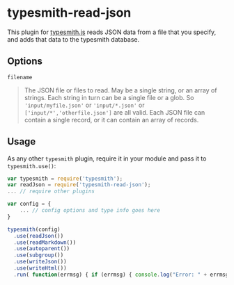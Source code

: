 # typesmith-read-json

This plugin for [typesmith.js](http://www.github.com/bbor/typesmith) reads JSON data from a file that you specify, and adds that data to the typesmith database.

## Options

`filename`

>	The JSON file or files to read. May be a single string, or an array of strings. Each string in turn can be a single file or a glob. So `'input/myfile.json'` or `'input/*.json'` or `['input/*','otherfile.json']` are all valid. Each JSON file can contain a single record, or it can contain an array of records.

## Usage

As any other `typesmith` plugin, require it in your module and pass it to `typesmith.use()`:

```js
var typesmith = require('typesmith');
var readJson = require('typesmith-read-json');
... // require other plugins

var config = {
	... // config options and type info goes here
}

typesmith(config)
  .use(readJson())
  .use(readMarkdown())
  .use(autoparent())
  .use(subgroup())
  .use(writeJson())
  .use(writeHtml())
  .run( function(errmsg) { if (errmsg) { console.log("Error: " + errmsg); } console.log('finished!'); } );

```
